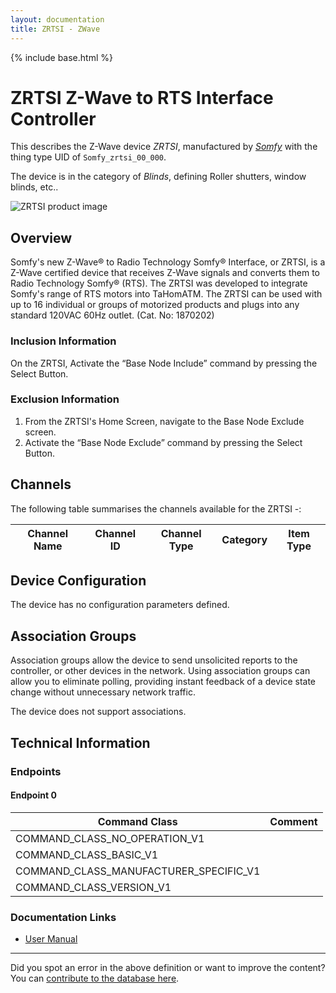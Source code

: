 ```yaml
---
layout: documentation
title: ZRTSI - ZWave
---
```


{% include base.html %}

# ZRTSI Z-Wave to RTS Interface Controller
This describes the Z-Wave device *ZRTSI*, manufactured by *[Somfy](http://www.somfy.com/)* with the thing type UID of ```Somfy_zrtsi_00_000```.

The device is in the category of *Blinds*, defining Roller shutters, window blinds, etc..

![ZRTSI product image](https://opensmarthouse.org/assets/zwave/attachments/369/ZRTSI.png)


## Overview

Somfy's new Z-Wave® to Radio Technology Somfy® Interface, or ZRTSI, is a Z-Wave certified device that receives Z-Wave signals and converts them to Radio Technology Somfy® (RTS). The ZRTSI was developed to integrate Somfy's range of RTS motors into TaHomATM. The ZRTSI can be used with up to 16 individual or groups of motorized products and plugs into any standard 120VAC 60Hz outlet. (Cat. No: 1870202)

### Inclusion Information

On the ZRTSI, Activate the “Base Node Include” command by pressing the Select Button.

### Exclusion Information

  1. From the ZRTSI's Home Screen, navigate to the Base Node Exclude screen. 
  2. Activate the “Base Node Exclude” command by pressing the Select Button. 

## Channels

The following table summarises the channels available for the ZRTSI -:

| Channel Name | Channel ID | Channel Type | Category | Item Type |
|--------------|------------|--------------|----------|-----------|



## Device Configuration

The device has no configuration parameters defined.

## Association Groups

Association groups allow the device to send unsolicited reports to the controller, or other devices in the network. Using association groups can allow you to eliminate polling, providing instant feedback of a device state change without unnecessary network traffic.

The device does not support associations.
## Technical Information

### Endpoints

#### Endpoint 0

| Command Class | Comment |
|---------------|---------|
| COMMAND_CLASS_NO_OPERATION_V1| |
| COMMAND_CLASS_BASIC_V1| |
| COMMAND_CLASS_MANUFACTURER_SPECIFIC_V1| |
| COMMAND_CLASS_VERSION_V1| |

### Documentation Links

* [User Manual](https://www.opensmarthouse.org/zwavedatabase/369/ZRTSI-Instructions-1811265.pdf)

---

Did you spot an error in the above definition or want to improve the content?
You can [contribute to the database here](https://www.opensmarthouse.org/zwavedatabase/369).
